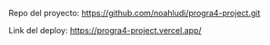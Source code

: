 Repo del proyecto:
https://github.com/noahludi/progra4-project.git

Link del deploy:
https://progra4-project.vercel.app/